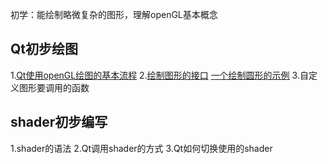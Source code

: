 初学：能绘制略微复杂的图形，理解openGL基本概念

## Qt初步绘图
1.[Qt使用openGL绘图的基本流程](process.md)
2.[绘制图形的接口](interface.md)
    [一个绘制圆形的示例](example01.md)
3.自定义图形要调用的函数

## shader初步编写
1.shader的语法
2.Qt调用shader的方式
3.Qt如何切换使用的shader
